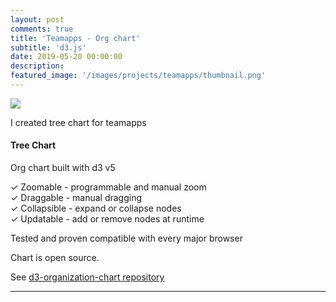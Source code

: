 ```yaml
---
layout: post
comments: true
title: 'Teamapps - Org chart'
subtitle: 'd3.js'
date: 2019-05-20 00:00:00
description: 
featured_image: '/images/projects/teamapps/thumbnail.png'
---
```



![](/images/projects/teamapps/preview.gif)


I created tree chart for teamapps

#### Tree Chart 
Org chart built with d3 v5

✓ Zoomable - programmable and manual zoom   
✓ Draggable - manual dragging   
✓ Collapsible - expand or collapse nodes   
✓ Updatable   - add or remove nodes at runtime   

Tested and proven compatible with every major browser

Chart is open source.

See 
[d3-organization-chart repository](https://github.com/bumbeishvili/d3-organization-chart)




---





